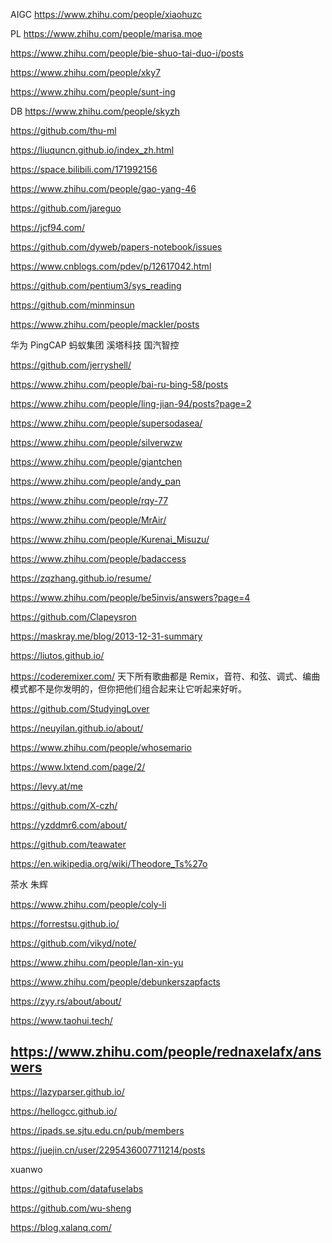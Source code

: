 

AIGC https://www.zhihu.com/people/xiaohuzc

PL https://www.zhihu.com/people/marisa.moe

https://www.zhihu.com/people/bie-shuo-tai-duo-i/posts

https://www.zhihu.com/people/xky7

https://www.zhihu.com/people/sunt-ing


DB https://www.zhihu.com/people/skyzh

https://github.com/thu-ml

https://liuquncn.github.io/index_zh.html

https://space.bilibili.com/171992156

https://www.zhihu.com/people/gao-yang-46

https://github.com/jareguo


https://jcf94.com/

https://github.com/dyweb/papers-notebook/issues


https://www.cnblogs.com/pdev/p/12617042.html

https://github.com/pentium3/sys_reading

https://github.com/minminsun

https://www.zhihu.com/people/mackler/posts


华为
PingCAP
蚂蚁集团
溪塔科技
国汽智控

https://github.com/jerryshell/

https://www.zhihu.com/people/bai-ru-bing-58/posts

https://www.zhihu.com/people/ling-jian-94/posts?page=2

https://www.zhihu.com/people/supersodasea/

https://www.zhihu.com/people/silverwzw

https://www.zhihu.com/people/giantchen

https://www.zhihu.com/people/andy_pan

https://www.zhihu.com/people/rqy-77

https://www.zhihu.com/people/MrAir/

https://www.zhihu.com/people/Kurenai_Misuzu/

https://www.zhihu.com/people/badaccess

https://zqzhang.github.io/resume/

https://www.zhihu.com/people/be5invis/answers?page=4

https://github.com/Clapeysron

https://maskray.me/blog/2013-12-31-summary

https://liutos.github.io/


https://coderemixer.com/ 天下所有歌曲都是 Remix，音符、和弦、调式、编曲模式都不是你发明的，但你把他们组合起来让它听起来好听。


https://github.com/StudyingLover


https://neuyilan.github.io/about/

https://www.zhihu.com/people/whosemario

https://www.lxtend.com/page/2/

https://levy.at/me

https://github.com/X-czh/

https://yzddmr6.com/about/

https://github.com/teawater

https://en.wikipedia.org/wiki/Theodore_Ts%27o

茶水 朱辉

https://www.zhihu.com/people/coly-li

https://forrestsu.github.io/

https://github.com/vikyd/note/


https://www.zhihu.com/people/lan-xin-yu

https://www.zhihu.com/people/debunkerszapfacts

https://zyy.rs/about/about/

https://www.taohui.tech/

https://www.zhihu.com/people/rednaxelafx/answers
--

https://lazyparser.github.io/


https://hellogcc.github.io/


https://ipads.se.sjtu.edu.cn/pub/members

https://juejin.cn/user/2295436007711214/posts


xuanwo

https://github.com/datafuselabs

https://github.com/wu-sheng

https://blog.xalanq.com/